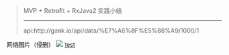 > MVP + Retrofit + RxJava2 实践小结
> <hr/>
> api:http://gank.io/api/data/%E7%A6%8F%E5%88%A9/1000/1
网络图片（侵删）
![](https://ws1.sinaimg.cn/large/0065oQSqgy1fxd7vcz86nj30qo0ybqc1.jpg)
[test](wwww.baidu.com)
